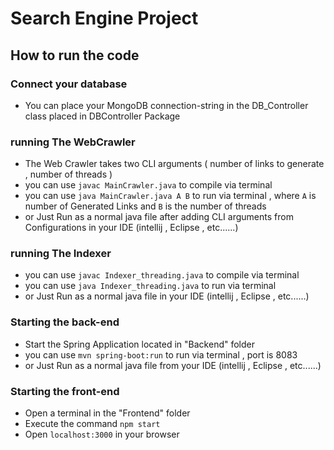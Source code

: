 # Search Engine Project

## How to run the code



### Connect your database
- You can place your MongoDB connection-string in the DB_Controller class placed in DBController Package  

### running The WebCrawler
- The Web Crawler takes two CLI arguments ( number of links to generate , number of threads )
- you can use ``javac MainCrawler.java`` to compile via terminal
- you can use ``java MainCrawler.java A B`` to run via terminal , where ``A`` is number of Generated Links  and  ``B`` is the number of threads
- or Just Run as a normal java file after adding CLI arguments from Configurations in your IDE (intellij , Eclipse , etc......)
### running The Indexer
- you can use ``javac Indexer_threading.java`` to compile via terminal
- you can use ``java Indexer_threading.java`` to run via terminal 
- or Just Run as a normal java file in your IDE (intellij , Eclipse , etc......)
### Starting the back-end

- Start the Spring Application located in "Backend" folder
- you can use ``mvn spring-boot:run`` to run via terminal , port is 8083
- or Just Run as a normal java file from your IDE (intellij , Eclipse , etc......)

### Starting the front-end

- Open a terminal in the "Frontend" folder
- Execute the command ```npm start```
- Open ``localhost:3000`` in your browser